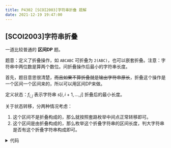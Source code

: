 ```yaml
---
title: P4302 [SCOI2003]字符串折叠 题解
date: 2021-12-19 19:47:00
---
```


## [SCOI2003]字符串折叠

一道比较普通的 **区间DP** 题。

题意：定义了折叠操作，如 $\texttt{ABCABC}$ 可折叠为 $\texttt{2(ABC)}$，也可以嵌套折叠。注意：字符串中两位数是算两个数位。问折叠操作后最小的字符串长度。

首先，题目意思很清楚，~~而且如果不算折叠就是输出字符串原长~~，折叠这个操作是一个区间一个区间来的，所以可以用区间DP来做。

定义状态：$f_{i,j}$ 表示字符串 $s[i,i+1,...,j]$ 折叠后的最小长度。

关于状态转移，分两种情况考虑：
1. 这个区间不是折叠构成的，那么就按照套路枚举中间点正常转移即可。
2. 这个区间是由折叠构成的，那么枚举这个折叠字符串的区间长度，判大字符串是否有这个折叠字符串构成即可。

<details>
<summary>代码</summary>

```cpp
/*
I hope JLQ can bless me to AC the problem.
*/
#include <bits/stdc++.h>

using namespace std;

const int N = 105;

int n, f[N][N];
string s;

int JLQ (int x) {
  int cnt = 0;
  while (x) ++cnt, x /= 10;
  return cnt;
}

bool check (int l, int r, int k) {
  if ((r - l + 1) % k != 0) return false;
  int c = (r - l + 1) / k;
  for (int i = 0; i < k; ++i) {
    int t = l + i;
    for (int j = 0; j < c; ++j)
      if (s[t + k * j] != s[t]) return false;
  }
  return true;
}

int main() {
  cin >> s;
  n = s.size(); s = " " + s;
  memset(f, 0x3f, sizeof(f));
  for (int i = 1; i <= n; ++i)
    f[i][i] = 1;
  for (int len = 2; len <= n; ++len) {
    for (int i = 1; i + len - 1 <= n; ++i) {
      int j = i + len - 1;
      f[i][j] = len;
      for (int k = i; k < j; ++k)
        f[i][j] = min(f[i][j], f[i][k] + f[k + 1][j]);
      for (int k = 1; i + k - 1 <= j; ++k)
        if (check(i, j, k))
          f[i][j] = min(f[i][j], JLQ((j - i + 1) / k) + 2 + f[i][i + k - 1]);
    }
  }
//  cerr << "***" << f[6][11] << endl;
  printf("%d\n", f[1][n]);
  return 0;
}
```

</details>